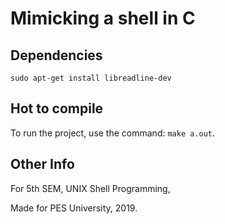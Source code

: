 # Mimicking a shell in C

## Dependencies

```sudo apt-get install libreadline-dev```

## Hot to compile

To run the project, use the command: `make a.out`.


## Other Info

For 5th SEM, UNIX Shell Programming,

Made for PES University, 2019.
